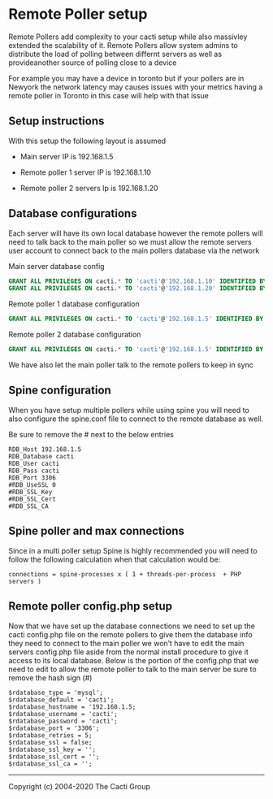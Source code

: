 # Remote Poller setup

Remote Pollers add complexity to your cacti setup while also massivley extended
the scalability of it.  Remote Pollers allow system admins to distribute
the load of polling between differnt servers as well as provideanother source
of polling close to a device

For example you may have a device in toronto but if your pollers are in Newyork
the network latency may causes issues with your metrics having a remote poller
in Toronto in this case will help with that issue

## Setup instructions

With this setup the following layout is assumed

- Main server IP is 192.168.1.5

- Remote poller 1 server IP is 192.168.1.10

- Remote poller 2 servers Ip is 192.168.1.20

## Database configurations

Each server will have its own local database however the remote pollers will
need to talk back to the main poller so we must allow the remote servers user
account to connect back to the main pollers database via the network

Main server database config

```sql
GRANT ALL PRIVILEGES ON cacti.* TO 'cacti'@'192.168.1.10' IDENTIFIED BY 'cacti';
GRANT ALL PRIVILEGES ON cacti.* TO 'cacti'@'192.168.1.20' IDENTIFIED BY 'cacti';
```

Remote poller 1 database configuration

```sql
GRANT ALL PRIVILEGES ON cacti.* TO 'cacti'@'192.168.1.5' IDENTIFIED BY 'cacti';
```

Remote poller 2 database configuration

```sql
GRANT ALL PRIVILEGES ON cacti.* TO 'cacti'@'192.168.1.5' IDENTIFIED BY 'cacti';
```

We have also let the main poller talk to the remote pollers to keep in sync

## Spine configuration

When you have setup multiple pollers while using spine you will need to also
configure the spine.conf file to connect to the remote database as well.

Be sure to remove the # next to the below entries

```console
RDB_Host 192.168.1.5
RDB_Database cacti
RDB_User cacti
RDB_Pass cacti
RDB_Port 3306
#RDB_UseSSL 0
#RDB_SSL_Key
#RDB_SSL_Cert
#RDB_SSL_CA
```

## Spine poller and max connections

Since in a multi poller setup Spine is highly recommended you will need
to follow the following calculation when that calculation would be:

```console
connections = spine-processes x ( 1 + threads-per-process  + PHP servers )
```

## Remote poller config.php setup

Now that we have set up the database connections we need to set up the cacti
config.php file on the remote pollers to give them the database info they need
to connect to the main poller we won’t have to edit the main servers config.php
file aside from the normal install procedure to give it access to its local
database. Below is the portion of the config.php that we need to edit to allow
the remote poller to talk to the main server be sure to remove the hash sign (#)

```console
$rdatabase_type = 'mysql';
$rdatabase_default = 'cacti';
$rdatabase_hostname = '192.168.1.5;
$rdatabase_username = 'cacti';
$rdatabase_password = 'cacti';
$rdatabase_port = '3306';
$rdatabase_retries = 5;
$rdatabase_ssl = false;
$rdatabase_ssl_key = '';
$rdatabase_ssl_cert = '';
$rdatabase_ssl_ca = '';
```

---
Copyright (c) 2004-2020 The Cacti Group
